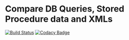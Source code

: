 # Compare DB Queries, Stored Procedure data and XMLs
[![Build Status](https://travis-ci.org/ravikalla/db-xml-compare.svg?branch=master)](https://travis-ci.org/ravikalla/db-xml-compare)
[![Codacy Badge](https://api.codacy.com/project/badge/Grade/f104a9c336924d7bb40d63eb721af335)](https://www.codacy.com/app/ravikalla/db-xml-compare?utm_source=github.com&amp;utm_medium=referral&amp;utm_content=ravikalla/db-xml-compare&amp;utm_campaign=Badge_Grade)
